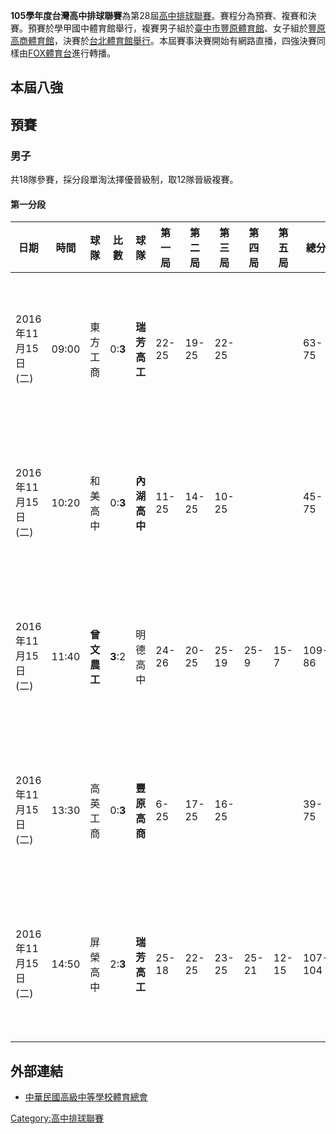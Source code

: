 **105學年度台灣高中排球聯賽**為第28屆[高中排球聯賽](../Page/高中排球聯賽.md "wikilink")。賽程分為預賽、複賽和決賽。預賽於學甲國中體育館舉行，複賽男子組於[臺中市豐原體育館](https://zh.wikipedia.org/wiki/臺中市豐原體育館 "wikilink")、女子組於[豐原高商體育館](https://zh.wikipedia.org/wiki/豐原高商 "wikilink")，決賽於[台北體育館舉行](https://zh.wikipedia.org/wiki/台北體育館 "wikilink")。本屆賽事決賽開始有網路直播，四強決賽同樣由[FOX體育台](../Page/FOX體育台.md "wikilink")進行轉播。

## 本屆八強

## 預賽

### 男子

共18隊參賽，採分段單淘汰擇優晉級制，取12隊晉級複賽。

#### 第一分段

| 日期             | 時間    | 球隊       | 比數      | 球隊       | 第一局   | 第二局   | 第三局   | 第四局   | 第五局   | 總分      | 地點         |
| -------------- | ----- | -------- | ------- | -------- | ----- | ----- | ----- | ----- | ----- | ------- | ---------- |
| 2016年11月15日(二) | 09:00 | 東方工商     | 0:**3** | **瑞芳高工** | 22-25 | 19-25 | 22-25 |       |       | 63-75   | 學甲國中體育館甲場地 |
| 2016年11月15日(二) | 10:20 | 和美高中     | 0:**3** | **內湖高中** | 11-25 | 14-25 | 10-25 |       |       | 45-75   | 學甲國中體育館甲場地 |
| 2016年11月15日(二) | 11:40 | **曾文農工** | **3**:2 | 明德高中     | 24-26 | 20-25 | 25-19 | 25-9  | 15-7  | 109-86  | 學甲國中體育館甲場地 |
| 2016年11月15日(二) | 13:30 | 高英工商     | 0:**3** | **豐原高商** | 6-25  | 17-25 | 16-25 |       |       | 39-75   | 學甲國中體育館甲場地 |
| 2016年11月15日(二) | 14:50 | 屏榮高中     | 2:**3** | **瑞芳高工** | 25-18 | 22-25 | 23-25 | 25-21 | 12-15 | 107-104 | 學甲國中體育館甲場地 |

## 外部連結

  - [中華民國高級中等學校體育總會](http://www.ctssf.org.tw/index.aspx)

[Category:高中排球聯賽](https://zh.wikipedia.org/wiki/Category:高中排球聯賽 "wikilink")